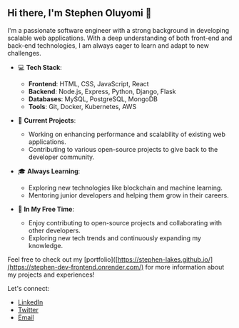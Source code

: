 <!--
- 👋 Hi, I’m @stephen-lakes
- 👀 I’m interested in building cool softwares and apps
- 🌱 I’m currently learning React
- 💞️ I’m looking to collaborate on any web development project
- 📫 How to reach me: you can reach me through my email @ste.oluyomi@gmail.com
-->
<!---
stephen-lakes/stephen-lakes is a ✨ special ✨ repository because its `README.md` (this file) appears on your GitHub profile.
You can click the Preview link to take a look at your changes.
--->
## Hi there, I'm Stephen Oluyomi 👋 

I'm a passionate software engineer with a strong background in developing scalable web applications. With a deep understanding of both front-end and back-end technologies, I am always eager to learn and adapt to new challenges.

- 💻 **Tech Stack**: 
  - **Frontend**: HTML, CSS, JavaScript, React
  - **Backend**: Node.js, Express, Python, Django, Flask
  - **Databases**: MySQL, PostgreSQL, MongoDB
  - **Tools**: Git, Docker, Kubernetes, AWS

- 🚀 **Current Projects**:
  - Working on enhancing performance and scalability of existing web applications.
  - Contributing to various open-source projects to give back to the developer community.

- 🎓 **Always Learning**:
  - Exploring new technologies like blockchain and machine learning.
  - Mentoring junior developers and helping them grow in their careers.

- 🌱 **In My Free Time**:
  - Enjoy contributing to open-source projects and collaborating with other developers.
  - Exploring new tech trends and continuously expanding my knowledge.

Feel free to check out my [portfolio]([https://stephen-lakes.github.io/](https://stephen-dev-frontend.onrender.com/) for more information about my projects and experiences!

Let's connect:
- [LinkedIn](https://www.linkedin.com/in/stephenoluyomi/)
- [Twitter](https://twitter.com/StephenOluyomi)
- [Email](mailto:ste.oluyomi@gmail.com)
